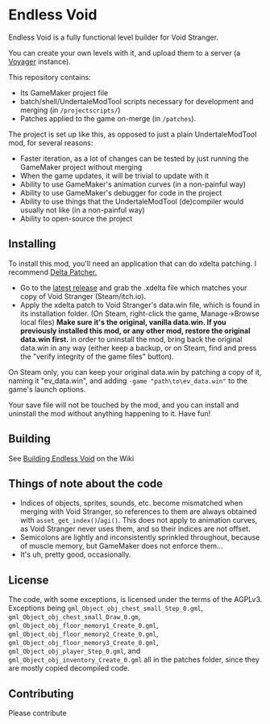# Endless Void
Endless Void is a fully functional level builder for Void Stranger. 

You can create your own levels with it, and upload them to a server (a [Voyager](https://github.com/hexfae/voyager) instance).

This repository contains:
- Its GameMaker project file
- batch/shell/UndertaleModTool scripts necessary for development and merging (in `/projectscripts/`)
- Patches applied to the game on-merge (in `/patches`).

The project is set up like this, as opposed to just a plain UndertaleModTool mod, for several reasons:
- Faster iteration, as a lot of changes can be tested by just running the GameMaker project without merging
- When the game updates, it will be trivial to update with it
- Ability to use GameMaker's animation curves (in a non-painful way)
- Ability to use GameMaker's debugger for code in the project
- Ability to use things that the UndertaleModTool (de)compiler would usually not like (in a non-painful way)
- Ability to open-source the project

## Installing
To install this mod, you'll need an application that can do xdelta patching. I recommend [Delta Patcher.](https://www.romhacking.net/utilities/704/)

- Go to the [latest release](https://github.com/Skirlez/void-stranger-endless-void/releases/latest) and grab the .xdelta file which matches your copy of Void Stranger (Steam/itch.io).
- Apply the xdelta patch to Void Stranger's data.win file, which is found in its installation folder.  (On Steam, right-click the game, Manage->Browse local files) **Make sure it's the original, vanilla data.win. If you previously installed this mod, or any other mod, restore the original data.win first.** in order to uninstall the mod, bring back the original data.win in any way (either keep a backup, or on Steam, find and press the "verify integrity of the game files" button).


On Steam only, you can keep your original data.win by patching a copy of it, naming it "ev_data.win", and adding `-game "path\to\ev_data.win"` to the game's launch options.

Your save file will not be touched by the mod, and you can install and uninstall the mod without anything happening to it. Have fun!

## Building
See [Building Endless Void](https://github.com/Skirlez/void-stranger-endless-void/wiki/Building-Endless-Void) on the Wiki

## Things of note about the code
- Indices of objects, sprites, sounds, etc. become mismatched when merging with Void Stranger, so references to them are always obtained with `asset_get_index()`/`agi()`.
This does not apply to animation curves, as Void Stranger never uses them, and so their indices are not offset.
- Semicolons are lightly and inconsistently sprinkled throughout, because of muscle memory, but GameMaker does not enforce them...
- It's uh, pretty good, occasionally.

## License
The code, with some exceptions, is licensed under the terms of the AGPLv3.
Exceptions being `gml_Object_obj_chest_small_Step_0.gml`, `gml_Object_obj_chest_small_Draw_0.gm`, `gml_Object_obj_floor_memory1_Create_0.gml`, `gml_Object_obj_floor_memory2_Create_0.gml`, `gml_Object_obj_floor_memory3_Create_0.gml`, `gml_Object_obj_player_Step_0.gml`, and `gml_Object_obj_inventory_Create_0.gml`
all in the patches folder, since they are mostly copied decompiled code.

## Contributing
Please contribute
